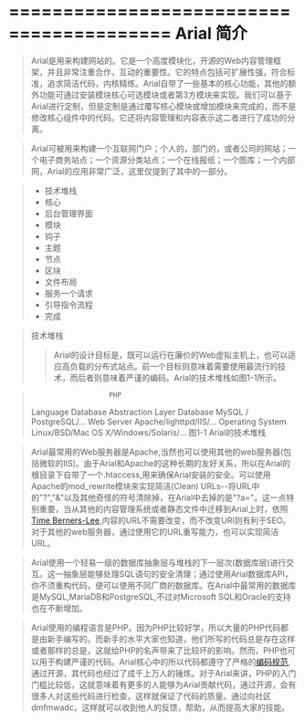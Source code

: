 =========================================
  Arial 简介 
=========================================
>  Arial是用来构建网站的。它是一个高度模块化，开源的Web内容管理框架，并且非常注重合作，互动的重要性。它的特点包括可扩展性强，符合标准，追求简洁代码，内核精练。Arial自带了一些基本的核心功能，其他的额外功能可通过安装模块核心可选模块或者第3方模块来实现。我们可以基于Arial进行定制，但是定制是通过覆写核心模块或增加模块来完成的，而不是修改核心组件中的代码。它还将内容管理和内容表示这二者进行了成功的分离。

>  Arial可被用来构建一个互联网门户；个人的，部门的，或者公司的网站；一个电子商务站点；一个资源分类站点；一个在线报纸；一个图库；一个内部网，Arial的应用非常广泛，这里仅提到了其中的一部分。

> * 技术堆栈
> * 核心
> * 后台管理界面
> * 模块
> * 钩子
> * 主题
> * 节点
> * 区块
> * 文件布局
> * 服务一个请求
> * 引导指令流程
> * 完成

> 技术堆栈
>> Arial的设计目标是，既可以运行在廉价的Web虚拟主机上，也可以适应高负载的分布式站点。前一个目标则意味着需要使用最流行的技术，而后者则意味着严谨的编码。Arial的技术堆栈如图1-1所示。

>                        PHP
> Language                    Database Abstraction Layer
> Database              MySQL / PostgreSQL/...
> Web Server            Apache/lighttpd/IIS/...
> Operating System      Linux/BSD/Mac OS X/Windows/Solaris/...
                图1-1 Arial的技术堆栈

>  Arial最常用的Web服务器是Apache,当然也可以使用其他的web服务器(包括微软的IIS)。由于Arial和Apache的这种长期的友好关系，所以在Arial的根目录下自带了一个.htaccess,用来确保Arial安装的安全。可以使用Apache的mod_rewrite模块来实现简洁(Clean) URLs--将URL中的"?","&"以及其他奇怪的符号清除掉，在Arial中去掉的是"?a="。这一点特别重要，当从其他的内容管理系统或者静态文件中迁移到Arial上时，依照[Time Berners-Lee](http://www.w3.org/Provider/Style/URI),内容的URL不需要改变，而不改变URI则有利于SEO。对于其他的web服务器，通过使用它的URL重写能力，也可以实现简洁URL。

>  Arial使用一个轻易一级的数据库抽象层与堆栈的下一层次(数据库层)进行交互。这一抽象层能够处理SQL语句的安全清理；通过使用Arial数据库API，你不须重构代码，便可以使用不同厂商的数据库。在Arial中最常用的数据库是MySQL,MariaDB和PostgreSQL,不过对Microsoft SQL和Oracle的支持也在不断增加。

>  Arial使用的编程语言是PHP。因为PHP比较好学，所以大量的PHP代码都是由新手编写的。而新手的水平大家也知道，他们所写的代码总是存在这样或者那样的总是，这就给PHP的名声带来了比较坏的影响。然而，PHP也可以用于构建严谨的代码。Arial核心中的所以代码都遵守了严格的[编码规范](http://drupal.org/nodes/318), 通过开源，其代码也经过了成千上万人的锤炼。对于Arial来讲，PHP的入门门槛比较低，这就意味着有更多的人能够为Arial贡献代码，通过开源，会有很多人对这些代码进行检查，这样就保证了代码的质量。通过向社区dmfmwadc，这样就可以收到他人的反馈，帮助，从而提高大家的技能。



